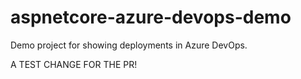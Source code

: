 # aspnetcore-azure-devops-demo
Demo project for showing deployments in Azure DevOps.

A TEST CHANGE FOR THE PR!